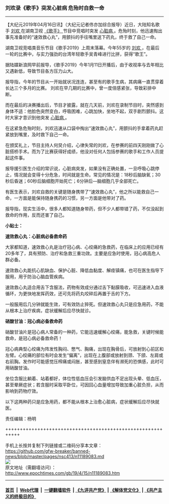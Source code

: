 ### 刘欢录《歌手》突发心脏病 危殆时自救一命
------------------------

<p>
 【大纪元2019年04月16日讯】（大纪元记者佟亦加综合报导）近日，大陆知名歌手
 <a href="http://www.epochtimes.com/gb/tag/%E5%88%98%E6%AC%A2.html">
  刘欢
 </a>
 在湖南卫视
 <a href="http://www.epochtimes.com/gb/tag/%E3%80%8A%E6%AD%8C%E6%89%8B%E3%80%8B.html">
  《歌手》
 </a>
 节目中竞唱时突发
 <a href="http://www.epochtimes.com/gb/tag/%E5%BF%83%E8%84%8F%E7%97%85.html">
  心脏病
 </a>
 。危殆时刻，他迅速掏出事先准备好的“速效救心丸”，用颤抖的手往嘴里送下药丸，终于救了自己一命。
</p>
<p>
 湖南卫视竞唱类音乐节目《歌手2019》上周末落幕。今年55岁的
 <a href="http://www.epochtimes.com/gb/tag/%E5%88%98%E6%AC%A2.html">
  刘欢
 </a>
 ，在最后一轮的比赛中，与实力强劲的台湾年轻歌手吴青峰进行比拼，获得“歌王”。
</p>
<p>
 据陆媒新浪网早前报导，《歌手2019》今年1月11日开播后，由于收视率与去年相比又遇新低，导致节目各方压力山大。
</p>
<p>
 报导指，今年的节目从一开始就状况连连，甚至有的歌手生病，其病痛一直贯穿着长达三个多月的比赛。
 <span class="st">
  刘欢在早几期的比赛中，曾一度倍感紧张，导致彩排中断。
 </span>
</p>
<p>
 而在最后的决赛播出后，节目才披露，就在几天前，刘欢在录制节目时，突然感到身体不适：他脸色突然变白，呼吸困难，心跳加快，坐地不起，双手剧烈颤抖。这时大家才意识到他突发
 <a href="http://www.epochtimes.com/gb/tag/%E5%BF%83%E8%84%8F%E7%97%85.html">
  心脏病
 </a>
 。
</p>
<p>
 在这紧急危殆时刻，刘欢迅速从口袋中掏出“速效救心丸”，用颤抖的手拿着药丸赶紧放到嘴里，及时救下自己一命。
</p>
<p>
 在颁奖礼上，节目主持人何炅介绍，心律失常的刘欢，在参赛的前四天刚刚做了心脏搭桥手术。而为了比赛获得好成绩，他没对任何人包括参赛的歌手和工作人员提起这件事。
</p>
<p>
 报导援引医生介绍的常识说，心脏病突发，如果没有正确处置，一旦呼吸心跳停止，情况就会变得十分危急，时间就是生命。常见的情况是：18秒后脑缺氧；30秒后昏迷；60秒后脑细胞开始死亡；6分钟后—脑细胞几乎全部死亡。
</p>
<p>
 有医生表示，刘欢自救的关键是随身携带了“速效救心丸”，他之所以能救自己一命，一方面是能保持随身携药的习惯，另一方面是他带对了药。
</p>
<p>
 报导指，现实生活中，很多人都知道随身带药，但不少人都带错了药，不仅没起到救命的作用，反而还害了自己。
</p>
<p>
 <strong>
  小贴士：
 </strong>
</p>
<p>
 <strong>
  速效救心丸：心脏病必备救命药
 </strong>
</p>
<p>
 大家都知道，速效救心丸是治疗冠心病、心绞痛的急救药，在临床上的应用已经有20多年了，具有预防、治疗和急救三重功效。主要是应急时使用，冠心病高危人群必备。
</p>
<p>
 速效救心丸能抗心肌缺血、保护心脏、降低血黏度、解痉镇痛，也可在医生指导下服用，用于防治心脑血管疾病。
</p>
<p>
 速效救心丸适合用舌下含服法，药物有效成分通过舌下黏膜吸收，可迅速进入血液循环，为更快地发挥药效，还可先将药丸咬碎后再置于舌的下方。
</p>
<p>
 一般服用后几分钟就能生效，可有效防止猝死。但速效救心丸只是应急用药，不能从根本上治疗疾病，症状缓解后应尽快就诊。
</p>
<p>
 <strong>
  硝酸甘油：冠心病必备救命药
 </strong>
</p>
<p>
 硝酸甘油片是冠心病人常备的一种药，它能迅速缓解心绞痛，能急救，关键时候能救命，是冠心病必备救命药！
</p>
<p>
 冠心病典型心绞痛为阵发性胸闷、憋气、胸痛，出现在胸骨后，可放射到心前区和左臂。心绞痛的部位有时会发生“偏离”，出现在上腹部或放射到颈、下颌、左肩或右前胸。发作时可能感觉压榨痛或闷胀，甚至感到窒息伴有濒死的恐惧感，此时可用硝酸甘油。
</p>
<p>
 坐位含服比躺着、站着都好，体位性低血压会引发脑供血不足出现头晕、低血压，甚至晕厥症状；若含服时采取平卧位，可因回心血量增加导致加重心脏负担，从而影响到药物疗效。
</p>
<p>
 以下这两种药只是应急用药，都不能从根本上治愈心脏病，症状缓解后应尽快就医。
</p>
<p>
 责任编辑：杨明
</p>

+++++++++++++++++++++++++++++++++++++++++++++++++++++++++++<br/><br/>
手机上长按并复制下列链接或二维码分享本文章：<br/>
https://github.com/gfw-breaker/banned-news/blob/master/pages/nsc413/n11189083.md <br/>
<a href='https://github.com/gfw-breaker/banned-news/blob/master/pages/nsc413/n11189083.md'><img src='https://github.com/gfw-breaker/banned-news/blob/master/pages/nsc413/n11189083.md.png'/></a> <br/>
原文地址（需翻墙访问）：http://www.epochtimes.com/gb/19/4/15/n11189083.htm


------------------------
#### [首页](https://github.com/gfw-breaker/banned-news/blob/master/README.md) &nbsp;|&nbsp; [Web代理](https://github.com/labour-camp/helloworld) &nbsp;|&nbsp; [一键翻墙软件](https://github.com/gfw-breaker/nogfw/blob/master/README.md) &nbsp;| [《九评共产党》](https://github.com/gfw-breaker/9ping.md/blob/master/README.md#九评之一评共产党是什么) | [《解体党文化》](https://github.com/gfw-breaker/jtdwh.md/blob/master/README.md) | [《共产主义的终极目的》](https://github.com/gfw-breaker/gczydzjmd.md/blob/master/README.md)

